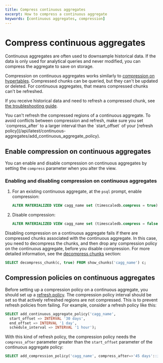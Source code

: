 ```yaml
---
title: Compress continuous aggregates
excerpt: How to compress a continuous aggregate
keywords: [continuous aggregates, compression]
---
```


# Compress continuous aggregates

Continuous aggregates are often used to downsample historical data. If the data
is only used for analytical queries and never modified, you can compress the
aggregate to save on storage.

Compression on continuous aggregates works similarly to
[compression on hypertables][compression]. Compressed chunks can be queried, but
they can't be updated or deleted. For continuous aggregates, that means
compressed chunks can't be refreshed.

If you receive historical data and need to refresh a compressed chunk, see
[the troubleshooting guide][troubleshooting].

<highlight type="warning">
You can't refresh the compressed regions of a continuous aggregate. To avoid
conflicts between compression and refresh, make sure you set `compress_after`
to a larger interval than the `start_offset` of your
[refresh policy](/api/latest/continuous-aggregates/add_continuous_aggregate_policy).
</highlight>

## Enable compression on continuous aggregates

You can enable and disable compression on continuous aggregates by setting the
`compress` parameter when you alter the view.

<procedure>

### Enabling and disabling compression on continuous aggregates

1.  For an existing continuous aggregate, at the `psql` prompt, enable
    compression:

    ```sql
    ALTER MATERIALIZED VIEW cagg_name set (timescaledb.compress = true);
    ```

1.  Disable compression:

    ```sql
    ALTER MATERIALIZED VIEW cagg_name set (timescaledb.compress = false);
    ```

</procedure>

Disabling compression on a continuous aggregate fails if there are compressed
chunks associated with the continuous aggregate. In this case, you need to
decompress the chunks, and then drop any compression policy on the continuous
aggregate, before you disable compression. For more detailed information, see
the [decompress chunks][decompress-chunks] section:

```sql
SELECT decompress_chunk(c, true) FROM show_chunks('cagg_name') c;
```

## Compression policies on continuous aggregates

Before setting up a compression policy on a continuous aggregate, you should set
up a [refresh policy][refresh-policy]. The compression policy interval should be
set so that actively refreshed regions are not compressed. This is to prevent
refresh policies from failing. For example, consider a refresh policy like this:

```sql
SELECT add_continuous_aggregate_policy('cagg_name',
  start_offset => INTERVAL '30 days',
  end_offset => INTERVAL '1 day',
  schedule_interval => INTERVAL '1 hour');
```

With this kind of refresh policy, the compression policy needs the
`compress_after` parameter greater than the `start_offset` parameter of the
continuous aggregate policy:

```sql
SELECT add_compression_policy('cagg_name', compress_after=>'45 days'::interval);
```

[compression]: /timescaledb/:currentVersion:/how-to-guides/compression/
[decompress-chunks]:  /timescaledb/:currentVersion:/how-to-guides/compression/decompress-chunks
[refresh-policy]: /timescaledb/:currentVersion:/how-to-guides/continuous-aggregates/refresh-policies
[troubleshooting]: /timescaledb/:currentVersion:/how-to-guides/continuous-aggregates/troubleshooting/#cannot-refresh-compressed-chunks-of-a-continuous-aggregate

